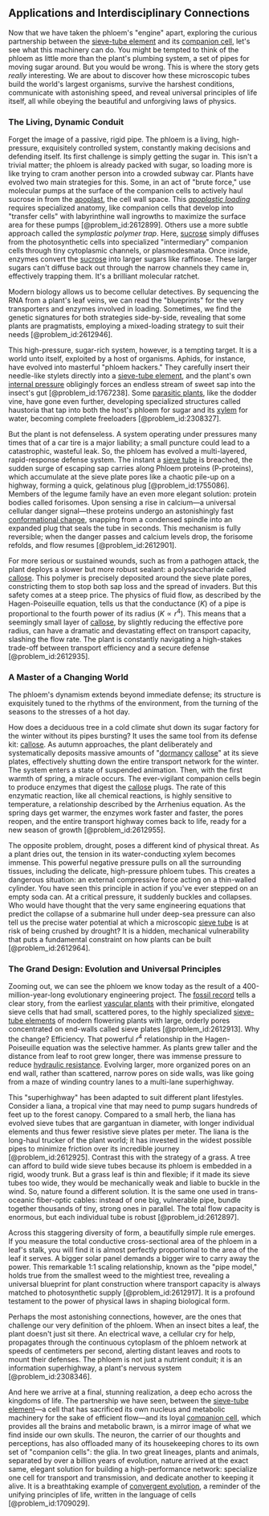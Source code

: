 ## Applications and Interdisciplinary Connections

Now that we have taken the phloem's "engine" apart, exploring the curious partnership between the [sieve-tube element](@article_id:153391) and its [companion cell](@article_id:172006), let's see what this machinery can do. You might be tempted to think of the phloem as little more than the plant's plumbing system, a set of pipes for moving sugar around. But you would be wrong. This is where the story gets *really* interesting. We are about to discover how these microscopic tubes build the world's largest organisms, survive the harshest conditions, communicate with astonishing speed, and reveal universal principles of life itself, all while obeying the beautiful and unforgiving laws of physics.

### The Living, Dynamic Conduit

Forget the image of a passive, rigid pipe. The phloem is a living, high-pressure, exquisitely controlled system, constantly making decisions and defending itself. Its first challenge is simply getting the sugar in. This isn't a trivial matter; the phloem is already packed with sugar, so loading more is like trying to cram another person into a crowded subway car. Plants have evolved two main strategies for this. Some, in an act of "brute force," use molecular pumps at the surface of the companion cells to actively haul sucrose in from the [apoplast](@article_id:260276), the cell wall space. This *[apoplastic loading](@article_id:152411)* requires specialized anatomy, like companion cells that develop into "transfer cells" with labyrinthine wall ingrowths to maximize the surface area for these pumps [@problem_id:2612899]. Others use a more subtle approach called the *symplastic polymer trap*. Here, [sucrose](@article_id:162519) simply diffuses from the photosynthetic cells into specialized "intermediary" companion cells through tiny cytoplasmic channels, or plasmodesmata. Once inside, enzymes convert the [sucrose](@article_id:162519) into larger sugars like raffinose. These larger sugars can't diffuse back out through the narrow channels they came in, effectively trapping them. It's a brilliant molecular ratchet.

Modern biology allows us to become cellular detectives. By sequencing the RNA from a plant's leaf veins, we can read the "blueprints" for the very transporters and enzymes involved in loading. Sometimes, we find the genetic signatures for both strategies side-by-side, revealing that some plants are pragmatists, employing a mixed-loading strategy to suit their needs [@problem_id:2612946].

This high-pressure, sugar-rich system, however, is a tempting target. It is a world unto itself, exploited by a host of organisms. Aphids, for instance, have evolved into masterful "phloem hackers." They carefully insert their needle-like stylets directly into a [sieve-tube element](@article_id:153391), and the plant's own [internal pressure](@article_id:153202) obligingly forces an endless stream of sweet sap into the insect's gut [@problem_id:1767238]. Some [parasitic plants](@article_id:154732), like the dodder vine, have gone even further, developing specialized structures called haustoria that tap into both the host's phloem for sugar and its [xylem](@article_id:141125) for water, becoming complete freeloaders [@problem_id:2308327].

But the plant is not defenseless. A system operating under pressures many times that of a car tire is a major liability; a small puncture could lead to a catastrophic, wasteful leak. So, the phloem has evolved a multi-layered, rapid-response defense system. The instant a [sieve tube](@article_id:173002) is breached, the sudden surge of escaping sap carries along Phloem proteins (P-proteins), which accumulate at the sieve plate pores like a chaotic pile-up on a highway, forming a quick, gelatinous plug [@problem_id:1755086]. Members of the legume family have an even more elegant solution: protein bodies called forisomes. Upon sensing a rise in calcium—a universal cellular danger signal—these proteins undergo an astonishingly fast [conformational change](@article_id:185177), snapping from a condensed spindle into an expanded plug that seals the tube in seconds. This mechanism is fully reversible; when the danger passes and calcium levels drop, the forisome refolds, and flow resumes [@problem_id:2612901].

For more serious or sustained wounds, such as from a pathogen attack, the plant deploys a slower but more robust sealant: a polysaccharide called [callose](@article_id:269644). This polymer is precisely deposited around the sieve plate pores, constricting them to stop both sap loss and the spread of invaders. But this safety comes at a steep price. The physics of fluid flow, as described by the Hagen-Poiseuille equation, tells us that the conductance ($K$) of a pipe is proportional to the fourth power of its radius ($K \propto r^4$). This means that a seemingly small layer of [callose](@article_id:269644), by slightly reducing the effective pore radius, can have a dramatic and devastating effect on transport capacity, slashing the flow rate. The plant is constantly navigating a high-stakes trade-off between transport efficiency and a secure defense [@problem_id:2612935].

### A Master of a Changing World

The phloem's dynamism extends beyond immediate defense; its structure is exquisitely tuned to the rhythms of the environment, from the turning of the seasons to the stresses of a hot day.

How does a deciduous tree in a cold climate shut down its sugar factory for the winter without its pipes bursting? It uses the same tool from its defense kit: [callose](@article_id:269644). As autumn approaches, the plant deliberately and systematically deposits massive amounts of "[dormancy](@article_id:172458) [callose](@article_id:269644)" at its sieve plates, effectively shutting down the entire transport network for the winter. The system enters a state of suspended animation. Then, with the first warmth of spring, a miracle occurs. The ever-vigilant companion cells begin to produce enzymes that digest the [callose](@article_id:269644) plugs. The rate of this enzymatic reaction, like all chemical reactions, is highly sensitive to temperature, a relationship described by the Arrhenius equation. As the spring days get warmer, the enzymes work faster and faster, the pores reopen, and the entire transport highway comes back to life, ready for a new season of growth [@problem_id:2612955].

The opposite problem, drought, poses a different kind of physical threat. As a plant dries out, the tension in its water-conducting xylem becomes immense. This powerful negative pressure pulls on all the surrounding tissues, including the delicate, high-pressure phloem tubes. This creates a dangerous situation: an external compressive force acting on a thin-walled cylinder. You have seen this principle in action if you've ever stepped on an empty soda can. At a critical pressure, it suddenly buckles and collapses. Who would have thought that the very same engineering equations that predict the collapse of a submarine hull under deep-sea pressure can also tell us the precise water potential at which a microscopic [sieve tube](@article_id:173002) is at risk of being crushed by drought? It is a hidden, mechanical vulnerability that puts a fundamental constraint on how plants can be built [@problem_id:2612964].

### The Grand Design: Evolution and Universal Principles

Zooming out, we can see the phloem we know today as the result of a 400-million-year-long evolutionary engineering project. The [fossil record](@article_id:136199) tells a clear story, from the earliest [vascular plants](@article_id:276297) with their primitive, elongated sieve cells that had small, scattered pores, to the highly specialized [sieve-tube elements](@article_id:143240) of modern flowering plants with large, orderly pores concentrated on end-walls called sieve plates [@problem_id:2612913]. Why the change? Efficiency. That powerful $r^4$ relationship in the Hagen-Poiseuille equation was the selective hammer. As plants grew taller and the distance from leaf to root grew longer, there was immense pressure to reduce [hydraulic resistance](@article_id:266299). Evolving larger, more organized pores on an end wall, rather than scattered, narrow pores on side walls, was like going from a maze of winding country lanes to a multi-lane superhighway.

This "superhighway" has been adapted to suit different plant lifestyles. Consider a liana, a tropical vine that may need to pump sugars hundreds of feet up to the forest canopy. Compared to a small herb, the liana has evolved sieve tubes that are gargantuan in diameter, with longer individual elements and thus fewer resistive sieve plates per meter. The liana is the long-haul trucker of the plant world; it has invested in the widest possible pipes to minimize friction over its incredible journey [@problem_id:2612925]. Contrast this with the strategy of a grass. A tree can afford to build wide sieve tubes because its phloem is embedded in a rigid, woody trunk. But a grass leaf is thin and flexible; if it made its sieve tubes too wide, they would be mechanically weak and liable to buckle in the wind. So, nature found a different solution. It is the same one used in trans-oceanic fiber-optic cables: instead of one big, vulnerable pipe, bundle together thousands of tiny, strong ones in parallel. The total flow capacity is enormous, but each individual tube is robust [@problem_id:2612897].

Across this staggering diversity of form, a beautifully simple rule emerges. If you measure the total conductive cross-sectional area of the phloem in a leaf's stalk, you will find it is almost perfectly proportional to the area of the leaf it serves. A bigger solar panel demands a bigger wire to carry away the power. This remarkable 1:1 scaling relationship, known as the "pipe model," holds true from the smallest weed to the mightiest tree, revealing a universal blueprint for plant construction where transport capacity is always matched to photosynthetic supply [@problem_id:2612917]. It is a profound testament to the power of physical laws in shaping biological form.

Perhaps the most astonishing connections, however, are the ones that challenge our very definition of the phloem. When an insect bites a leaf, the plant doesn't just sit there. An electrical wave, a cellular cry for help, propagates through the continuous cytoplasm of the phloem network at speeds of centimeters per second, alerting distant leaves and roots to mount their defenses. The phloem is not just a nutrient conduit; it is an information superhighway, a plant's nervous system [@problem_id:2308346].

And here we arrive at a final, stunning realization, a deep echo across the kingdoms of life. The partnership we have seen, between the [sieve-tube element](@article_id:153391)—a cell that has sacrificed its own nucleus and metabolic machinery for the sake of efficient flow—and its loyal [companion cell](@article_id:172006), which provides all the brains and metabolic brawn, is a mirror image of what we find inside our own skulls. The neuron, the carrier of our thoughts and perceptions, has also offloaded many of its housekeeping chores to its own set of "companion cells": the glia. In two great lineages, plants and animals, separated by over a billion years of evolution, nature arrived at the exact same, elegant solution for building a high-performance network: specialize one cell for transport and transmission, and dedicate another to keeping it alive. It is a breathtaking example of [convergent evolution](@article_id:142947), a reminder of the unifying principles of life, written in the language of cells [@problem_id:1709029].